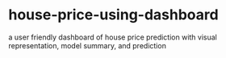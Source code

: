 # house-price-using-dashboard
a user friendly dashboard of house price prediction with visual representation, model summary, and prediction 

